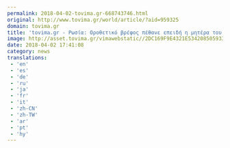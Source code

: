 ```yaml
---
permalink: 2018-04-02-tovima.gr-668743746.html
original: http://www.tovima.gr/world/article/?aid=959325
domain: tovima.gr
title: 'tovima.gr - Ρωσία: Οροθετικό βρέφος πέθανε επειδή η μητέρα του πίστευε ότι το AIDS είναι μύθος'
image: http://asset.tovima.gr/vimawebstatic//2DC169F9E4321E534208505933C9B93E.jpg
date: 2018-04-02 17:41:08
category: news
translations: 
 - 'en'
 - 'es'
 - 'de'
 - 'ru'
 - 'ja'
 - 'fr'
 - 'it'
 - 'zh-CN'
 - 'zh-TW'
 - 'ar'
 - 'pt'
 - 'hy'
---
```



